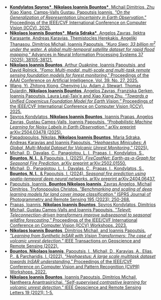 - [**Kondylatos Spyros\***, **Nikolaos Ioannis Bountos\***, Michail Dimitrios, Zhu Xiao Xiang, Camps-Valls Gustau, Papoutsis Ioannis. *"On the Generalization of Representation Uncertainty in Earth Observation."* Proceedings of the IEEE/CVF International Conference on Computer Vision (ICCV), 2025.](https://arxiv.org/abs/2503.07082)
- [**Nikolaos Ioannis Bountos\***, **Maria Sdraka\***, Angelos Zavras, Ilektra Karasante, Andreas Karavias, Themistocles Herekakis, Angeliki Thanasou, Dimitrios Michail, Ioannis Papoutsis. *"Kuro Siwo: 33 billion $m^2$ under the water. A global multi-temporal satellite dataset for rapid flood mapping."* Advances in Neural Information Processing Systems 37 (2025): 38105-38121.](https://arxiv.org/pdf/2311.12056.pdf)
- [**Nikolaos Ioannis Bountos**, Arthur Ouaknine, Ioannis Papoutsis, and David Rolnick. *"Fomo: Multi-modal, multi-scale and multi-task remote sensing foundation models for forest monitoring."* Proceedings of the AAAI Conference on Artificial Intelligence. Vol. 39. No. 27. 2025.](https://arxiv.org/pdf/2312.10114.pdf)
- [Wang, Yi, Zhitong Xiong, Chenying Liu, Adam J. Stewart, Thomas Dujardin, **Nikolaos Ioannis Bountos**, Angelos Zavras, Franziska Gerken, Ioannis Papoutsis, Laura Leal-Taix'e and Xiao Xiang Zhu. *“Towards a Unified Copernicus Foundation Model for Earth Vision.”* Proceedings of the IEEE/CVF International Conference on Computer Vision (ICCV), 2025.](https://arxiv.org/abs/2503.11849)
- [Spyros Kondylatos, **Nikolaos Ioannis Bountos**, Ioannis Prapas, Angelos Zavras, Gustau Camps-Valls, Ioannis Papoutsis. *"Probabilistic Machine Learning for Noisy Labels in Earth Observation."* arXiv preprint arXiv:2504.03478 (2025).](https://arxiv.org/abs/2504.03478)
- [Papadopoulos, Nikolas, **Nikolaos Ioannis Bountos**, Maria Sdraka, Andreas Karavias and Ioannis Papoutsis. *“Hephaestus Minicubes: A Global, Multi-Modal Dataset for Volcanic Unrest Monitoring.”* (2025).](https://arxiv.org/abs/2505.17782)
- [Michail, D., Davalas, C., Panagiotou, L. I., Prapas, I., Kondylatos, S., **Bountos, N. I.**, & Papoutsis, I. (2025). *FireCastNet: Earth-as-a-Graph for Seasonal Fire Prediction.* arXiv preprint arXiv:2502.01550.](https://arxiv.org/abs/2502.01550?)
- [Michail, D., Panagiotou, L. I., Davalas, C., Prapas, I., Kondylatos, S., **Bountos, N. I.**, & Papoutsis, I. (2024). *Seasonal fire prediction using spatio-temporal deep neural networks.* arXiv preprint arXiv:2404.06437.](https://arxiv.org/abs/2404.06437)
- [Papoutsis, Ioannis, **Bountos Nikolaos Ioannis**, Zavras Angelos, Michail Dimitrios, Tryfonopoulos Christos. *"Benchmarking and scaling of deep learning models for land cover image classification."* ISPRS Journal of Photogrammetry and Remote Sensing 195 (2023): 250-268.](https://www.sciencedirect.com/science/article/pii/S0924271622003057)
- [Prapas, Ioannis, **Nikolaos Ioannis Bountos**, Spyros Kondylatos, Dimitrios Michail, Gustau Camps-Valls and Ioannis Papoutsis. *"Televit: Teleconnection-driven transformers improve subseasonal to seasonal wildfire forecasting."* Proceedings of the IEEE/CVF International Conference on Computer Vision (ICCV) Workshops. 2023.](https://arxiv.org/pdf/2306.10940.pdf)
- [**Nikolaos Ioannis Bountos**, Dimitrios Michail, and Ioannis Papoutsis. *"Learning from Synthetic InSAR with Vision Transformers: The case of volcanic unrest detection."* IEEE Transactions on Geoscience and Remote Sensing (2022).](https://ieeexplore.ieee.org/document/9791383)
- [**Bountos, Nikolaos Ioannis**, Papoutsis, I., Michail, D., Karavias, A., Elias, P., & Parcharidis, I. (2022). *"Hephaestus: A large scale multitask dataset towards InSAR understanding."* Proceedings of the IEEE/CVF Conference on Computer Vision and Pattern Recognition (CVPR) Workshops. 2022.](https://openaccess.thecvf.com/content/CVPR2022W/EarthVision/papers/Bountos_Hephaestus_A_Large_Scale_Multitask_Dataset_Towards_InSAR_Understanding_CVPRW_2022_paper.pdf)
- [**Nikolaos Ioannis Bountos**, Ioannis Papoutsis, Dimitrios Michail, Nantheera Anantrasirichai. *"Self-supervised contrastive learning for volcanic unrest detection."* IEEE Geoscience and Remote Sensing Letters 19 (2021): 1-5.](https://ieeexplore.ieee.org/abstract/document/9517282)
